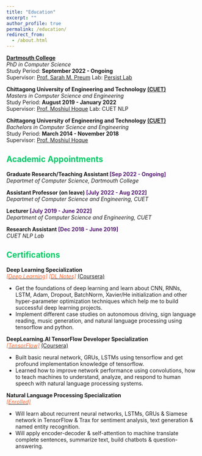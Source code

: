 ```yaml
---
title: "Education"
excerpt: ""
author_profile: true
permalink: /education/
redirect_from: 
  - /about.html
---
```


**[Dartmouth College](https://home.dartmouth.edu/)**   
*PhD in Computer Science*   
Study Period: <b>September 2022 - Ongoing</b>   
Supervisor: [Prof. Sarah M. Preum](https://web.cs.dartmouth.edu/people/sarah-masud-preum) Lab: [Persist Lab](https://persist-lab.github.io/)

**Chittagong University of Engineering and Technology [(CUET)](https://www.cuet.ac.bd/dept/cse)**   
*Masters in Computer Science and Engineering*   
Study Period: <b>August 2019 - January 2022</b>   
Supervisor: [Prof. Moshiul Hoque](https://scholar.google.com/citations?hl=en&user=srYxYhcAAAAJ&view_op=list_works&sortby=pubdate) Lab: CUET NLP 


**Chittagong University of Engineering and Technology [(CUET)](https://www.cuet.ac.bd/dept/cse)**   
*Bachelors in Computer Science and Engineering*   
Study Period: <b>March 2014 - November 2018</b>   
Supervisor: [Prof. Moshiul Hoque](https://scholar.google.com/citations?hl=en&user=srYxYhcAAAAJ&view_op=list_works&sortby=pubdate) 

<!---
CGPA: <b>3.90/4.00</b>  
Position: <b>1<sup>st</sup>/103</b>
CGPA: <b>4.00/4.00</b>  
Position: <b>1<sup>st</sup>/48</b>
-->

## <font color="#00cc66"> Academic Appointments </font>
 **Graduate Research/Teaching Assistant <font color="#541A75">[Sep 2022 - Ongoing]</font>**   
 *Departmet of Computer Science, Dartmouth College*

 **Assistant Professor (on leave) <font color="#541A75">[July 2022 - Aug 2022]</font>**   
 *Departmet of Computer Science and Engineering, CUET*
 
 **Lecturer <font color="#541A75">[July 2019 - June 2022]</font>**   
 *Department of Computer Science and Engineering, CUET*

 **Research Assistant <font color="#541A75">[Dec 2018 - June 2019]</font>**    
 *CUET NLP Lab*

## <font color="#00cc66"> Certifications </font>

**Deep Learning Specialization**   
[*<font color="#ff6633">[Deep Learning]</font>*](https://www.coursera.org/account/accomplishments/specialization/certificate/ELLF6SH732TL) [*<font color="#ff6633">[DL Notes]</font>*](https://github.com/omar-sharif03/Deep-Learning-Notes) [(Coursera)](https://www.coursera.org/specializations/deep-learning)

   * Get the foundations of deep learning and learn about CNN, RNNs, LSTM, Adam, Dropout, BatchNorm, Xavier/He initialization and other hyper-parameter optimization techniques which help me to build successful deep learning projects.
   * Implement different case studies on autonomous driving, sign language reading, music generation, and natural language processing using tensorflow and python.
          
**DeepLearning.AI TensorFlow Developer Specialization**  
[*<font color="#ff6633">[TensorFlow]</font>*](https://www.coursera.org/account/accomplishments/specialization/certificate/5E2FDBG5ALDR) [(Coursera)](https://www.coursera.org/professional-certificates/tensorflow-in-practice)
  * Built basic neural network, GRUs, LSTMs using tensorflow and get profound implementation knowledge of tensorflow.
  * Learned how to improve network performance using convolutions, how to teach machines to understand, analyze, and respond to human speech with natural language processing systems.

**Natural Language Processing Specialization**  
[*<font color="#ff6633">[Enrolled]</font>*](https://www.coursera.org/specializations/natural-language-processing?)
   * Will learn about recurrent neural networks, LSTMs, GRUs & Siamese network in TensorFlow & Trax for sentiment analysis, text generation & named entity recognition.
   * Will apply encoder-decoder & self-attention to machine translate complete sentences, summarize text, build chatbots & question-answering.
